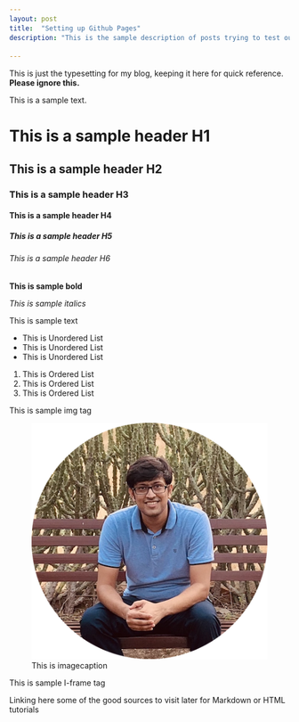```yaml
---
layout: post
title:  "Setting up Github Pages"
description: "This is the sample description of posts trying to test out a new way to show in blogs"

---
```



This is just the typesetting for my blog, keeping it here for quick reference. **Please ignore this.**

This is a sample text.

<h1> This is a sample header H1 </h1>
<h2> This is a sample header H2 </h2>
<h3> This is a sample header H3 </h3>
<h4> This is a sample header H4 </h4>
<h5> This is a sample header H5 </h5>
<h6> This is a sample header H6 </h6>
<strong> This is sample bold </strong>

<i> This is sample italics </i>
<p> This is sample text <p>
<ul>
<li>This is Unordered List </li>
<li>This is Unordered List </li>
<li>This is Unordered List </li>
</ul>

<ol>
<li>This is Ordered List </li>
<li>This is Ordered List </li>
<li>This is Ordered List </li>
</ol>

<p> This is sample img tag </p>
<figure>
   <img src="/images/my-image.png" alt="Prince Jain" class="center">
    <figcaption>This is imagecaption </figcaption>
</figure>

<p> This is sample I-frame tag </p>
Linking here some of the good sources to visit later for Markdown or HTML tutorials

<!--
### Basic Site Structure

Listing down some of the basic structure/ to-do's for the website:

- **_layouts:** This includes how to structure of each of the sections is decided:
    - **Default.html** : This is the base structure for all the pages across the site. Includes header and bosy and use this **to make changes across ALL pages & header/ footer of the site.**
    - **Page.html** : This is the default structure for most pages; like readme, work summary, index etc.
    - **Blog.html** : This is the layout for the /blog list of the site. Used to customise a gist of all the blogs written so far; including title for each blog, a snippet and Read more
    - **Post.html**: This is the layout for individual posts in the blog.
- **Includes :** This contains the header html for individual components:
    - **Analytics.html**:  ****This includes G-Tag Id and used to push GA events for the site. **IGNORE**
    -
- **Images :** This is the repository of all the images in the site. You can then include them anywhere in the site.
- **_sass:** This is the additional CSS file to do custom styling. **IGNORE**
- **config.yml:** This is the basic structure of the website. **IGNORE**
- **Style.scss:** Use this to change any of the CSS params for the site. If you want to customise the styling for a specific section anywhere, do so by creating a class (eg: blogheader, blogsubtext).

### **Writing a new blog post:**

Step by step process to make a new entry in the blog:

1. Create a new file in _posts with [2020-02-02-Hello-World.md](http://2020-02-02-hello-world.md/) YYYY-MM-DD-{Post Title.md}
2. Define the page structure to be used:

    ```jsx
    ---
    layout: post
    title:  "{{Post Title}}"
    ---
    ```

3. Start writing the blog post either in HTML or Markdown or a combination.
    1. Basics of Markdown : [https://www.markdownguide.org/cheat-sheet/](https://www.markdownguide.org/cheat-sheet/)
    2. As a hack write the full post in Notion and export that as Markdown
    3. To include a image just add image in the Images folder and in the file add a image tag:
    ![{{Image Title}}]("/images/image_name.png")
    4. To add a hyperlink to the document:
4. Safe and Refresh to see the latest blog post published!

-->
